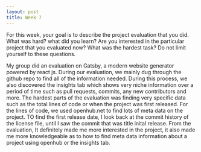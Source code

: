 ```yaml
---
layout: post
title: Week 7
---
```


For this week, your goal is to describe the project evaluation that you did. What was hard? what did you learn? Are you interested in the particular project that you evaluated now? What was the hardest task? Do not limit yourself to these questions.

My group did an evaluation on Gatsby, a modern website generator powered by react js. During our evaluation, we mainly dug through the github repo to find all of the information needed. During this process, we also discovered the insights tab which shows very niche information over a period of time such as pull requests, commits, any new contributors and more. The hardest parts of the evaluation was finding very specific data such as the total lines of code or when the project was first released. For the lines of code, we used openhub.net to find lots of meta data on the project. TO find the first release date, I look back at the commit history of the license file, until I saw the commit that was title inital release. From the evaluation, It definitely made me more interested in the project, it also made me more knowledgeable as to how to find meta data information about a project using openhub or the insights tab.

